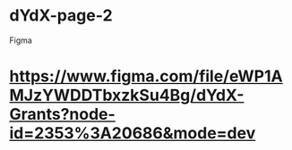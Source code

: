 ﻿# dYdX-page-2
Figma
#
# https://www.figma.com/file/eWP1AMJzYWDDTbxzkSu4Bg/dYdX-Grants?node-id=2353%3A20686&mode=dev
